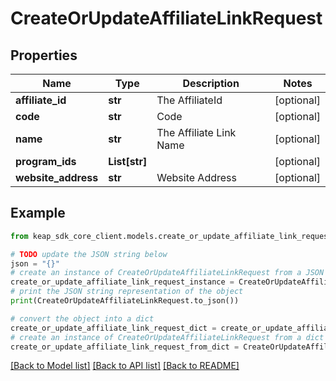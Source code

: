 # CreateOrUpdateAffiliateLinkRequest


## Properties

Name | Type | Description | Notes
------------ | ------------- | ------------- | -------------
**affiliate_id** | **str** | The AffiliateId | [optional] 
**code** | **str** | Code | [optional] 
**name** | **str** | The Affiliate Link Name | [optional] 
**program_ids** | **List[str]** |  | [optional] 
**website_address** | **str** | Website Address | [optional] 

## Example

```python
from keap_sdk_core_client.models.create_or_update_affiliate_link_request import CreateOrUpdateAffiliateLinkRequest

# TODO update the JSON string below
json = "{}"
# create an instance of CreateOrUpdateAffiliateLinkRequest from a JSON string
create_or_update_affiliate_link_request_instance = CreateOrUpdateAffiliateLinkRequest.from_json(json)
# print the JSON string representation of the object
print(CreateOrUpdateAffiliateLinkRequest.to_json())

# convert the object into a dict
create_or_update_affiliate_link_request_dict = create_or_update_affiliate_link_request_instance.to_dict()
# create an instance of CreateOrUpdateAffiliateLinkRequest from a dict
create_or_update_affiliate_link_request_from_dict = CreateOrUpdateAffiliateLinkRequest.from_dict(create_or_update_affiliate_link_request_dict)
```
[[Back to Model list]](../README.md#documentation-for-models) [[Back to API list]](../README.md#documentation-for-api-endpoints) [[Back to README]](../README.md)


